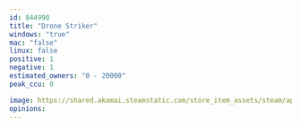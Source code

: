 ```yaml
---
id: 844990
title: "Drone Striker"
windows: "true"
mac: "false"
linux: false
positive: 1
negative: 1
estimated_owners: "0 - 20000"
peak_ccu: 0

image: https://shared.akamai.steamstatic.com/store_item_assets/steam/apps/844990/header.jpg?t=1684999113
opinions:
---
```

